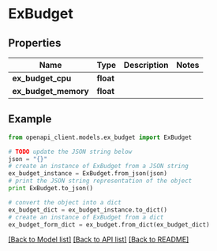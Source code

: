 # ExBudget


## Properties
Name | Type | Description | Notes
------------ | ------------- | ------------- | -------------
**ex_budget_cpu** | **float** |  | 
**ex_budget_memory** | **float** |  | 

## Example

```python
from openapi_client.models.ex_budget import ExBudget

# TODO update the JSON string below
json = "{}"
# create an instance of ExBudget from a JSON string
ex_budget_instance = ExBudget.from_json(json)
# print the JSON string representation of the object
print ExBudget.to_json()

# convert the object into a dict
ex_budget_dict = ex_budget_instance.to_dict()
# create an instance of ExBudget from a dict
ex_budget_form_dict = ex_budget.from_dict(ex_budget_dict)
```
[[Back to Model list]](../README.md#documentation-for-models) [[Back to API list]](../README.md#documentation-for-api-endpoints) [[Back to README]](../README.md)


